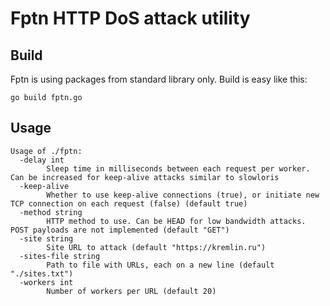 # Fptn HTTP DoS attack utility

## Build

Fptn is using packages from standard library only. Build is easy like this:

```
go build fptn.go
```

## Usage

```
Usage of ./fptn:
  -delay int
    	Sleep time in milliseconds between each request per worker. Can be increased for keep-alive attacks similar to slowloris
  -keep-alive
    	Whether to use keep-alive connections (true), or initiate new TCP connection on each request (false) (default true)
  -method string
    	HTTP method to use. Can be HEAD for low bandwidth attacks. POST payloads are not implemented (default "GET")
  -site string
    	Site URL to attack (default "https://kremlin.ru")
  -sites-file string
    	Path to file with URLs, each on a new line (default "./sites.txt")
  -workers int
    	Number of workers per URL (default 20)
```

